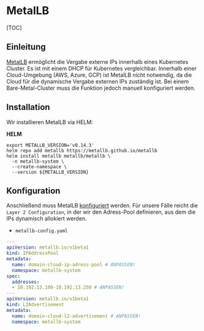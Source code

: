 # MetalLB

[TOC]

## Einleitung
[MetalLB](https://metallb.universe.tf/) ermöglicht die Vergabe externe IPs innerhalb eines Kubernetes Cluster.
Es ist mit einem DHCP für Kubernetes vergleichbar. Innerhalb einer Cloud-Umgebung (AWS, Azure, GCP) ist MetalLB nicht notwendig, 
da die Cloud für die dynamische Vergabe externen IPs zuständig ist. Bei einem Bare-Metal-Cluster muss die Funktion
jedoch manuell konfiguriert werden.

## Installation
Wir installieren MetalLB via HELM:

**HELM**
```shell
export METALLB_VERSION='v0.14.3'
helm repo add metallb https://metallb.github.io/metallb
helm install metallb metallb/metallb \
  -n metallb-system \
  --create-namespace \
  --version ${METALLB_VERSION}
```

## Konfiguration
Anschließend muss MetalLB [konfiguriert](https://metallb.universe.tf/configuration/) werden. Für unsere Fälle
reicht die `Layer 2 Configuration`, in der wir den Adress-Pool definieren, aus dem die IPs dynamisch allokiert werden.

- `metallb-config.yaml`
```yaml
---
apiVersion: metallb.io/v1beta1
kind: IPAddressPool
metadata:
  name: domain-cloud-ip-adress-pool # ANPASSEN!
  namespace: metallb-system
spec:
  addresses:
  - 10.192.13.100-10.192.13.250 # ANPASSEN!
---
apiVersion: metallb.io/v1beta1
kind: L2Advertisement
metadata:
  name: domain-cloud-l2-advertisement # ANPASSEN!
  namespace: metallb-system
```
